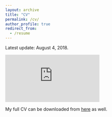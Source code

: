 ```yaml
---
layout: archive
title: "CV"
permalink: /cv/
author_profile: true
redirect_from:
  - /resume
---
```


Latest update: August 4, 2018.

<embed src="https://gabegomes.github.io/files/GGomes_CV_August_2018_website.pdf" type="application/pdf" />

My full CV can be downloaded from [<u>here</u>](https://gabegomes.github.io/files/GGomes_CV_August_2018_website.pdf) as well.

